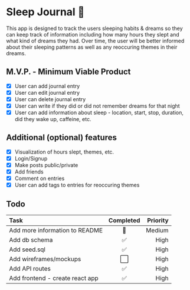# Sleep Journal 💭

This app is designed to track the users sleeping habits & dreams so they can keep track of information including how many hours they slept and what kind of dreams they had. Over time, the user will be better informed about their sleeping patterns as well as any reoccuring themes in their dreams.

## M.V.P. - Minimum Viable Product

- [x] User can add journal entry
- [x] User can edit journal entry
- [x] User can delete journal entry
- [x] User can write if they did or did not remember dreams for that night
- [x] User can add information about sleep - location, start, stop, duration, did they wake up, caffeine, etc.

## Additional (optional) features

- [x] Visualization of hours slept, themes, etc.
- [x] Login/Signup
- [x] Make posts public/private
- [x] Add friends
- [x] Comment on entries
- [x] User can add tags to entries for reoccuring themes

## Todo

| Task                            | Completed | Priority |
| :------------------------------ | :-------: | -------: |
| Add more information to README  |    🚧     |   Medium |
| Add db schema                   |    ✅     |     High |
| Add seed.sql                    |    ✅     |     High |
| Add wireframes/mockups          |    ⬜️    |     High |
| Add API routes                  |    ✅     |     High |
| Add frontend - create react app |    ✅     |     High |
